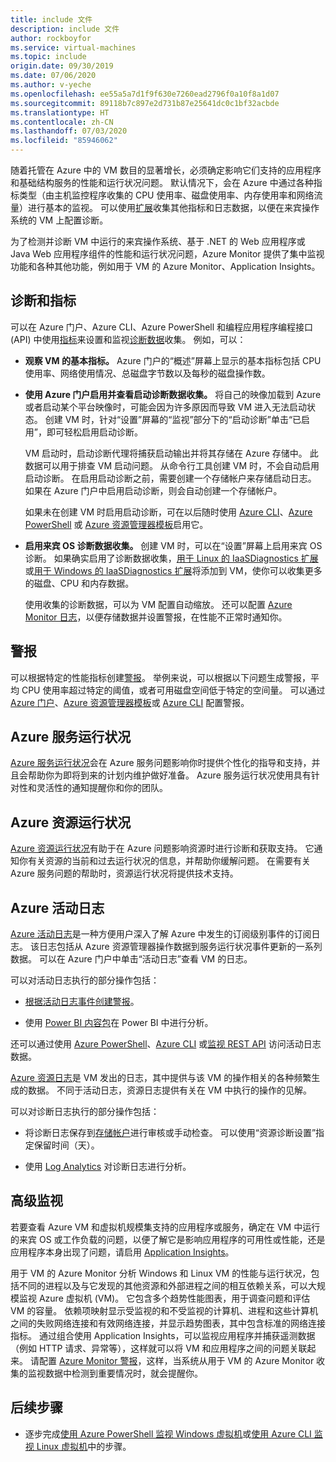 ```yaml
---
title: include 文件
description: include 文件
author: rockboyfor
ms.service: virtual-machines
ms.topic: include
origin.date: 09/30/2019
ms.date: 07/06/2020
ms.author: v-yeche
ms.openlocfilehash: ee55a5a7d1f9f630e7260ead2796f0a10f8a1d07
ms.sourcegitcommit: 89118b7c897e2d731b87e25641dc0c1bf32acbde
ms.translationtype: HT
ms.contentlocale: zh-CN
ms.lasthandoff: 07/03/2020
ms.locfileid: "85946062"
---
```

随着托管在 Azure 中的 VM 数目的显著增长，必须确定影响它们支持的应用程序和基础结构服务的性能和运行状况问题。 默认情况下，会在 Azure 中通过各种指标类型（由主机监控程序收集的 CPU 使用率、磁盘使用率、内存使用率和网络流量）进行基本的监视。 可以使用[扩展](../articles/virtual-machines/windows/extensions-features.md)收集其他指标和日志数据，以便在来宾操作系统的 VM 上配置诊断。

为了检测并诊断 VM 中运行的来宾操作系统、基于 .NET 的 Web 应用程序或 Java Web 应用程序组件的性能和运行状况问题，Azure Monitor 提供了集中监视功能和各种其他功能，例如用于 VM 的 Azure Monitor、Application Insights。

## <a name="diagnostics-and-metrics"></a>诊断和指标 

可以在 Azure 门户、Azure CLI、Azure PowerShell 和编程应用程序编程接口 (API) 中使用[指标](../articles/monitoring-and-diagnostics/monitoring-overview-metrics.md)来设置和监视[诊断数据](https://docs.azure.cn/cli/vm/diagnostics?view=azure-cli-latest)收集。 例如，可以：

- **观察 VM 的基本指标。** Azure 门户的“概述”屏幕上显示的基本指标包括 CPU 使用率、网络使用情况、总磁盘字节数以及每秒的磁盘操作数。

- **使用 Azure 门户启用并查看启动诊断数据收集。** 将自己的映像加载到 Azure 或者启动某个平台映像时，可能会因为许多原因而导致 VM 进入无法启动状态。 创建 VM 时，针对“设置”屏幕的“监视”部分下的“启动诊断”单击“已启用”，即可轻松启用启动诊断。

    VM 启动时，启动诊断代理将捕获启动输出并将其存储在 Azure 存储中。 此数据可以用于排查 VM 启动问题。 从命令行工具创建 VM 时，不会自动启用启动诊断。 在启用启动诊断之前，需要创建一个存储帐户来存储启动日志。 如果在 Azure 门户中启用启动诊断，则会自动创建一个存储帐户。

    如果未在创建 VM 时启用启动诊断，可在以后随时使用 [Azure CLI](https://docs.azure.cn/cli/vm/boot-diagnostics?view=azure-cli-latest)、[Azure PowerShell](https://docs.microsoft.com/powershell/module/az.compute/set-azvmbootdiagnostic) 或 [Azure 资源管理器模板](../articles/virtual-machines/windows/extensions-diagnostics-template.md)启用它。

- **启用来宾 OS 诊断数据收集。** 创建 VM 时，可以在“设置”屏幕上启用来宾 OS 诊断。 如果确实启用了诊断数据收集，[用于 Linux 的 IaaSDiagnostics 扩展](../articles/virtual-machines/linux/diagnostic-extension.md)或[用于 Windows 的 IaaSDiagnostics 扩展](../articles/virtual-machines/windows/ps-extensions-diagnostics.md)将添加到 VM，使你可以收集更多的磁盘、CPU 和内存数据。

    使用收集的诊断数据，可以为 VM 配置自动缩放。 还可以配置 [Azure Monitor 日志](../articles/azure-monitor/platform/data-platform-logs.md)，以便存储数据并设置警报，在性能不正常时通知你。

## <a name="alerts"></a>警报

可以根据特定的性能指标创建[警报](../articles/azure-monitor/platform/alerts-overview.md)。 举例来说，可以根据以下问题生成警报，平均 CPU 使用率超过特定的阈值，或者可用磁盘空间低于特定的空间量。 可以通过 [Azure 门户](../articles/azure-monitor/platform/alerts-metric.md#create-with-azure-portal)、[Azure 资源管理器模板](../articles/azure-monitor/platform/alerts-metric-create-templates.md)或 [Azure CLI](../articles/azure-monitor/platform/alerts-metric.md#with-azure-cli) 配置警报。

## <a name="azure-service-health"></a>Azure 服务运行状况

[Azure 服务运行状况](../articles/service-health/service-health-overview.md)会在 Azure 服务问题影响你时提供个性化的指导和支持，并且会帮助你为即将到来的计划内维护做好准备。 Azure 服务运行状况使用具有针对性和灵活性的通知提醒你和你的团队。

## <a name="azure-resource-health"></a>Azure 资源运行状况

[Azure 资源运行状况](../articles/service-health/resource-health-overview.md)有助于在 Azure 问题影响资源时进行诊断和获取支持。 它通知你有关资源的当前和过去运行状况的信息，并帮助你缓解问题。 在需要有关 Azure 服务问题的帮助时，资源运行状况将提供技术支持。

## <a name="azure-activity-log"></a>Azure 活动日志

[Azure 活动日志](../articles/azure-monitor/platform/platform-logs-overview.md)是一种方便用户深入了解 Azure 中发生的订阅级别事件的订阅日志。 该日志包括从 Azure 资源管理器操作数据到服务运行状况事件更新的一系列数据。 可以在 Azure 门户中单击“活动日志”查看 VM 的日志。

可以对活动日志执行的部分操作包括：

- [根据活动日志事件创建警报](../articles/azure-monitor/platform/platform-logs-overview.md)。
    
    <!--Not Available on - [Stream it to an Event Hub](../articles/azure-monitor/platform/activity-logs-stream-event-hubs.md)-->
    
- 使用 [Power BI 内容包](https://powerbi.microsoft.com/documentation/powerbi-content-pack-azure-audit-logs/)在 Power BI 中进行分析。

    <!--Not Available on - [Save it to a storage account](../articles/azure-monitor/platform/archive-activity-log.md)-->
    
还可以通过使用 [Azure PowerShell](https://docs.microsoft.com/powershell/module/azurerm.insights/)、[Azure CLI](https://docs.azure.cn/cli/monitor?view=azure-cli-latest) 或[监视 REST API](https://docs.microsoft.com/rest/api/monitor/) 访问活动日志数据。

[Azure 资源日志](../articles/azure-monitor/platform/platform-logs-overview.md)是 VM 发出的日志，其中提供与该 VM 的操作相关的各种频繁生成的数据。 不同于活动日志，资源日志提供有关在 VM 中执行的操作的见解。

可以对诊断日志执行的部分操作包括：

- 将诊断日志保存到[存储帐户](../articles/azure-monitor/platform/archive-diagnostic-logs.md)进行审核或手动检查。 可以使用“资源诊断设置”指定保留时间（天）。
    
    <!--Not Available on - [Stream them to Event Hubs](../articles/azure-monitor/platform/resource-logs-stream-event-hubs.md)-->
    
- 使用 [Log Analytics](../articles/log-analytics/log-analytics-azure-storage.md) 对诊断日志进行分析。

## <a name="advanced-monitoring"></a>高级监视

若要查看 Azure VM 和虚拟机规模集支持的应用程序或服务，确定在 VM 中运行的来宾 OS 或工作负载的问题，以便了解它是影响应用程序的可用性或性能，还是应用程序本身出现了问题，请启用 [Application Insights](../articles/azure-monitor/app/app-insights-overview.md)。

<!--Not Available on both [Azure Monitor for VMs](../articles/azure-monitor/insights/vminsights-overview.md) and-->

用于 VM 的 Azure Monitor 分析 Windows 和 Linux VM 的性能与运行状况，包括不同的进程以及与它发现的其他资源和外部进程之间的相互依赖关系，可以大规模监视 Azure 虚拟机 (VM)。 它包含多个趋势性能图表，用于调查问题和评估 VM 的容量。 依赖项映射显示受监视的和不受监视的计算机、进程和这些计算机之间的失败网络连接和有效网络连接，并显示趋势图表，其中包含标准的网络连接指标。 通过组合使用 Application Insights，可以监视应用程序并捕获遥测数据（例如 HTTP 请求、异常等），这样就可以将 VM 和应用程序之间的问题关联起来。 请配置 [Azure Monitor 警报](../articles/azure-monitor/platform/alerts-overview.md)，这样，当系统从用于 VM 的 Azure Monitor 收集的监视数据中检测到重要情况时，就会提醒你。

## <a name="next-steps"></a>后续步骤

- 逐步完成[使用 Azure PowerShell 监视 Windows 虚拟机](../articles/virtual-machines/windows/tutorial-monitoring.md)或[使用 Azure CLI 监视 Linux 虚拟机](../articles/virtual-machines/linux/tutorial-monitoring.md)中的步骤。

<!-- Not Availablle on [Monitoring and diagnostics](https://docs.microsoft.com/azure/architecture/best-practices/monitoring)-->

<!--Update_Description: update meta properties, wording update, update link -->
